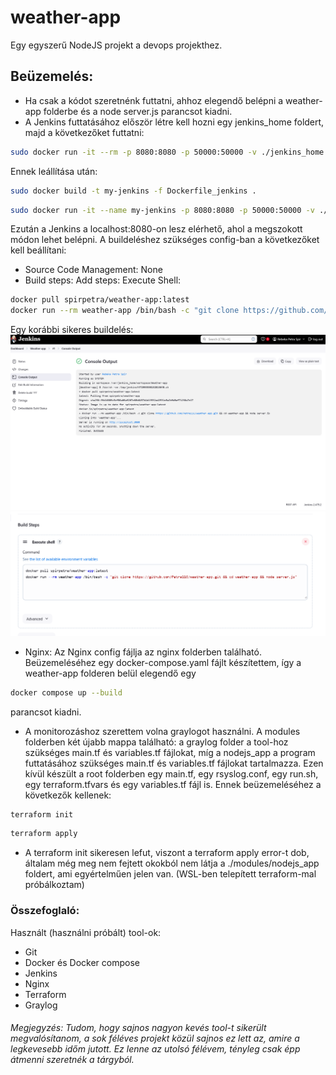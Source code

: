 # weather-app
Egy egyszerű NodeJS projekt a devops projekthez.

## Beüzemelés:
- Ha csak a kódot szeretnénk futtatni, ahhoz elegendő belépni a weather-app folderbe és a node server.js parancsot kiadni.
- A Jenkins futtatásához először létre kell hozni egy jenkins_home foldert, majd a következőket futtatni:
```bash
sudo docker run -it --rm -p 8080:8080 -p 50000:50000 -v ./jenkins_home:/var/jenkins_home jenkins/jenkins:lts
```
Ennek leállítása után:
```bash
sudo docker build -t my-jenkins -f Dockerfile_jenkins .
```
```bash
sudo docker run -it --name my-jenkins -p 8080:8080 -p 50000:50000 -v ./jenkins_home:/var/jenkins_home -v /var/run/docker.sock:/var/run/docker.sock my-jenkins
```

Ezután a Jenkins a localhost:8080-on lesz elérhető, ahol a megszokott módon lehet belépni. 
A buildeléshez szükséges config-ban a következőket kell beállítani:
- Source Code Management: None
- Build steps: Add steps: Execute Shell:
```bash
docker pull spirpetra/weather-app:latest
docker run --rm weather-app /bin/bash -c "git clone https://github.com/Petra116/weather-app.git && cd weather-app && node server.js"
```
Egy korábbi sikeres buildelés:
![](https://github.com/Petra116/weather-app/blob/main/SuccessfulBuild.png)
![](https://github.com/Petra116/weather-app/blob/main/Config.png)

- Nginx: Az Nginx config fájlja az nginx folderben található. Beüzemeléséhez egy docker-compose.yaml fájlt készítettem, így a weather-app folderen belül elegendő egy
```bash
docker compose up --build
```
parancsot kiadni. 

- A monitorozáshoz szerettem volna graylogot használni. A modules folderben két újabb mappa található: a graylog folder a tool-hoz szükséges main.tf és variables.tf fájlokat, míg a nodejs_app a program futtatásához szükséges main.tf és variables.tf fájlokat tartalmazza. Ezen kívül készült a root folderben egy main.tf, egy rsyslog.conf, egy run.sh, egy terraform.tfvars és egy variables.tf fájl is. Ennek beüzemeléséhez a következők kellenek:
```bash
terraform init
```
```bash
terraform apply
```
- A terraform init sikeresen lefut, viszont a terraform apply error-t dob, általam még meg nem fejtett okokból nem látja a ./modules/nodejs_app foldert, ami egyértelműen jelen van. (WSL-ben telepített terraform-mal próbálkoztam)

### Összefoglaló:
Használt (használni próbált) tool-ok:
- Git
- Docker és Docker compose
- Jenkins
- Nginx
- Terraform
- Graylog


###### Megjegyzés: Tudom, hogy sajnos nagyon kevés tool-t sikerült megvalósítanom, a sok féléves projekt közül sajnos ez lett az, amire a legkevesebb időm jutott. Ez lenne az utolsó félévem, tényleg csak épp átmenni szeretnék a tárgyból. 
